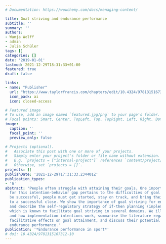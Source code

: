 ```yaml
---
# Documentation: https://wowchemy.com/docs/managing-content/

title: Goal striving and endurance performance
subtitle: ''
summary: ''
authors:
- Wanja Wolff
- admin
- Julia Schüler
tags: []
categories: []
date: '2019-01-01'
lastmod: 2021-12-29T18:31:33+01:00
featured: true
draft: false

links:
- name: "Publisher"
  url: "https://www.taylorfrancis.com/chapters/edit/10.4324/9781315167312-10/goal-striving-endurance-performance-wanja-wolff-maik-bieleke-julia-sch%C3%BCler"
  icon_pack: ai
  icon: closed-access

# Featured image
# To use, add an image named `featured.jpg/png` to your page's folder.
# Focal points: Smart, Center, TopLeft, Top, TopRight, Left, Right, BottomLeft, Bottom, BottomRight.
image:
  caption: ''
  focal_point: ''
  preview_only: false

# Projects (optional).
#   Associate this post with one or more of your projects.
#   Simply enter your project's folder or file name without extension.
#   E.g. `projects = ["internal-project"]` references `content/project/deep-learning/index.md`.
#   Otherwise, set `projects = []`.
projects: []
publishDate: '2021-12-29T17:31:33.234401Z'
publication_types:
- '6'
abstract: 'People often struggle with attaining their goals. One important reason
  for this intention-behavior gap pertains to the difficulties of goal striving: to
  be successful, people must get started, stay on track, and bring their goal pursuits
  to a successful close. We show the importance of goal striving for endurance activities
  and describe the self-regulatory strategy of if-then planning (implementation intentions),
  which is known to facilitate goal striving in several domains. We illustrate when
  and how implementation intentions work, summarise the literature regarding their
  facilitative effects on goal attainment, and discuss their potential for enhancing
  endurance performance.'
publication: '*Endurance performance in sport*'
# doi: 10.4324/9781315167312-10
---
```

